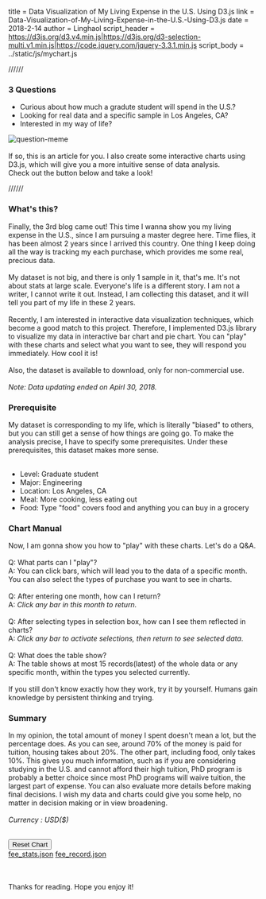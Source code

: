 
title = Data Visualization of My Living Expense in the U.S. Using D3.js
link = Data-Visualization-of-My-Living-Expense-in-the-U.S.-Using-D3.js
date = 2018-2-14
author = Linghaol
script_header = https://d3js.org/d3.v4.min.js|https://d3js.org/d3-selection-multi.v1.min.js|https://code.jquery.com/jquery-3.3.1.min.js
script_body = ../static/js/mychart.js


//////


### 3 Questions

- Curious about how much a gradute student will spend in the U.S.?
- Looking for real data and a specific sample in Los Angeles, CA?
- Interested in my way of life?

![question-meme](../static/image/question-meme.jpg)<br>
<br>
If so, this is an article for you. I also create some interactive charts using D3.js, which will give you a more intuitive sense of data analysis.<br>
Check out the button below and take a look!<br>


//////


### What's this?

Finally, the 3rd blog came out! This time I wanna show you my living expense in the U.S., since I am pursuing a master degree here. Time flies, it has been almost 2 years since I arrived this country. One thing I keep doing all the way is tracking my each purchase, which provides me some real, precious data.<br>
<br>
My dataset is not big, and there is only 1 sample in it, that's me. It's not about stats at large scale. Everyone's life is a different story. I am not a writer, I cannot write it out. Instead, I am collecting this dataset, and it will tell you part of my life in these 2 years.<br>
<br>
Recently, I am interested in interactive data visualization techniques, which become a good match to this project. Therefore, I implemented D3.js library to visualize my data in interactive bar chart and pie chart. You can "play" with these charts and select what you want to see, they will respond you immediately. How cool it is!<br>
<br>
Also, the dataset is available to download, only for non-commercial use.<br>
<br>
*Note: Data updating ended on Apirl 30, 2018.*<br>

### Prerequisite

My dataset is corresponding to my life, which is literally "biased" to others, but you can still get a sense of how things are going go. To make the analysis precise, I have to specify some prerequisites. Under these prerequisites, this dataset makes more sense.<br>
<br>

- Level: Graduate student
- Major: Engineering
- Location: Los Angeles, CA
- Meal: More cooking, less eating out
- Food: Type "food" covers food and anything you can buy in a grocery

### Chart Manual

Now, I am gonna show you how to "play" with these charts. Let's do a Q&A.<br>
<br>
Q: What parts can I "play"?<br>
A: You can click bars, which will lead you to the data of a specific month. You can also select the types of purchase you want to see in charts.<br>
<br>
Q: After entering one month, how can I return?<br>
A: *Click any bar in this month to return.*<br>
<br>
Q: After selecting types in selection box, how can I see them reflected in charts?<br>
A: *Click any bar to activate selections, then return to see selected data*.<br>
<br>
Q: What does the table show?<br>
A: The table shows at most 15 records(latest) of the whole data or any specific month, within the types you selected currently.<br>
<br>
If you still don't know exactly how they work, try it by yourself. Humans gain knowledge by persistent thinking and trying.

### Summary

In my opinion, the total amount of money I spent doesn't mean a lot, but the percentage does. As you can see, around 70% of the money is paid for tuition, housing takes about 20%. The other part, including food, only takes 10%. This gives you much information, such as if you are considering studying in the U.S. and cannot afford their high tuition, PhD program is probably a better choice since most PhD programs will waive tuition, the largest part of expense. You can also evaluate more details before making final decisions. I wish my data and charts could give you some help, no matter in decision making or in view broadening.<br>
<br>
*Currency : USD($)*<br>
<br>

<div>
    <div class="chart-area">
        <div class="bar-area"></div>
        <div class="pie-area"></div>
        <div class="right-panel">
            <div class="reset-button">
                <button>Reset Chart</button>
            </div>
            <div class="box-area">              
                <div class="boxes" style="float: left;"></div>
            </div>              
        </div>
    </div>
    <div class="download-area">
        <a href="/download/fee_stats.json">fee_stats.json</a>
        <a href="/download/fee_record.json">fee_record.json</a>
    </div>
    <div class="record-area">
        <table></table>
    </div>    
</div>

<br>
Thanks for reading. Hope you enjoy it!<br>
<br>

